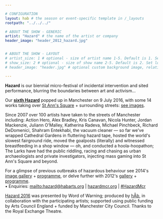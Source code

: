 ```yaml
---

# CONFIGURATION
layout: hab # the season or event-specific template in /_layouts
rootpath: "../../../"

# ABOUT THE SHOW - GENERIC
artist: "Hazard" # the name of the artist or company
header_image: "header_2012_hazard.jpg"   


# ABOUT THE SHOW - LAYOUT
# artist_size: 1 # optional - size of artist name 1-5. Default is 1. Set longer names to lower values
# show_size: 2 # optional - size of show name 2-5. Default is 2. Set longer names to lower values
# header_image: "header.jpg" # optional custom background image, relative to current page

---         
```

**Hazard** is our biennial micro-festival of incidental intervention and sited performance, blurring the boundaries between art and activism…                    
              
Our **[sixth Hazard](/archive/2016-hazard)** popped up in Manchester on 9 July 2016, with some 14 works taking over <a href='http://www.google.com/maps/d/embed?mid=zUP9hOfLluWs.kfWwdpVK74IU' target='_blank'>St Ann's Square</a> + surrounding streets: [see images](/galleries/2016-hazard).          
            
Since 2007 over 100 artists have taken to the streets of Manchester including: Action Hero, Alex Bradley, Kris Canavan, Nicola Hunter, Jordan Mackenzie, Juliann O'Malley, Katherina Radeva, Michael Pinchbeck, Richard DeDomenici, Shahram Entekhabi, the vacuum cleaner — so far we've wrapped Cathedral Gardens in fluttering hazard tape, hosted the world's slowest fairground ride, moved the goalposts (literally) and witnessed breastfeeding in a shop window — oh, and conducted a hoola-hoopathon; The Larks have had the public riddling, racing and chasing as urban archaeologists and private investigators, injecting mass gaming into St Ann's Square and beyond.             
              
For a glimpse of previous outbreaks of hazardous behaviour see 2014's [image gallery](/galleries/2014-hazard) + [programme](/archive/2014-hazard), or delve further with 2012's [gallery](/galleries/2012-hazard) + [programme](/archive/2012-hazard).               
• Enquiries: <mailto:hazard@habarts.org> | <a href="http://hazardmcr.org" target="_blank">hazardmcr.org</a> | <a href="http://twitter.com/hashtag/HazardMcr" target="_blank">#HazardMcr</a>               
                
[Hazard 2016](/archive/2016-hazard) was presented by Word of Warning; produced by [hÅb](/hab), in collaboration with the participating artists; supported using public funding by Arts Council England + funded by Manchester City Council. Thanks to the Royal Exchange Theatre.
